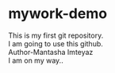 # mywork-demo
This is my first git repository.
<br>
I am going to use this github.
<br>
Author-Mantasha Imteyaz
<br>
I am on my way..
